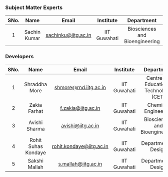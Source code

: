 ### Subject Matter Experts
| SNo. | Name | Email | Institute | Department |
| :---: | :---: | :---: | :---: | :---: |
| 1 | Sachin Kumar | sachinku@iitg.ac.in | IIT Guwahati | Biosciences and Bioengineering |

### Developers
| SNo. | Name | Email | Institute | Department |
| :---: | :---: | :---: | :---: | :---: |
| 1 | Shraddha More | shmore@rnd.iitg.ac.in | IIT Guwahati | Centre for Educational Technology (CET) |
| 2 | Zakia Farhat | f.zakia@iitg.ac.in | IIT Guwahati | Chemical Engineering |
| 3 | Avishi Sharma | avishi@iitg.ac.in | IIT Guwahati | Biosciences and Bioengineering |
| 4 | Rohit Suhas Kondaye | rohit.kondaye@iitg.ac.in | IIT Guwahati | Department of Design |
| 5 | Sakshi Mallah | s.mallah@iitg.ac.in | IIT Guwahati | Department of Design |
